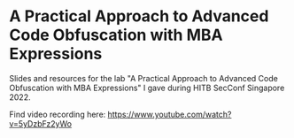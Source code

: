 # A Practical Approach to Advanced Code Obfuscation with MBA Expressions

Slides and resources for the lab "A Practical Approach to Advanced Code Obfuscation with MBA Expressions" I gave during HITB SecConf Singapore 2022.

Find video recording here: https://www.youtube.com/watch?v=5yDzbFz2yWo
